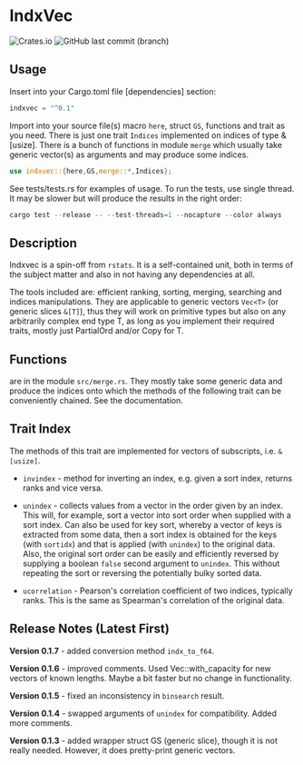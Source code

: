 # IndxVec

![Crates.io](https://img.shields.io/crates/v/indxvec?logo=rust) ![GitHub last commit (branch)](https://img.shields.io/github/last-commit/liborty/indxvec/HEAD?logo=github)  

## Usage

Insert into your Cargo.toml file [dependencies] section:

```rust
indxvec = "^0.1" 
```

Import into your source file(s) macro `here`, struct `GS`, functions and trait as you need. There is just one trait `Indices` implemented on indices of type &[usize]. There is a bunch of functions in module `merge` which usually take generic vector(s) as arguments and may produce some indices.

```rust
use indxvec::{here,GS,merge::*,Indices};
```

See tests/tests.rs for examples of usage. To run the tests, use single thread. It may be slower but will produce the results in the right order:

```rust
cargo test --release -- --test-threads=1 --nocapture --color always
```

## Description

Indxvec is a spin-off from `rstats`. It is a self-contained unit, both in terms of the subject matter and also in not having any dependencies at all.

The tools included are: efficient ranking, sorting, merging, searching and indices manipulations. They are  applicable to generic vectors `Vec<T>` (or generic slices `&[T]`), thus they will work on primitive types but also on any arbitrarily complex end type T, as long as you implement their required traits, mostly just PartialOrd and/or Copy for T.

## Functions

are in the module `src/merge.rs`. They mostly take some generic data and produce the indices onto which the methods of the following trait can be conveniently chained. See the documentation.

## Trait Index

The methods of this trait are implemented for vectors of subscripts, i.e. `&[usize]`.

* `invindex` - method for inverting an index, e.g. given a sort index, returns ranks and vice versa.

* `unindex` - collects values from a vector in the order given by an index. This will, for example, sort a vector into sort order when supplied with a sort index. Can also be used for key sort, whereby a vector of keys is extracted from some data, then a sort index is obtained for the keys (with `sortidx`) and that is applied (with `unindex`) to the original data. Also, the original sort order can be easily and efficiently reversed by supplying a boolean `false` second argument to `unindex`. This without repeating the sort or reversing the potentially bulky sorted data.

* `ucorrelation` - Pearson's correlation coefficient of two indices, typically ranks. This is the same as Spearman's correlation of the original data.

## Release Notes (Latest First)

**Version 0.1.7** - added conversion method `indx_to_f64`.

**Version 0.1.6** - improved comments. Used Vec::with_capacity for new vectors of known lengths. Maybe a bit faster but no change in functionality.

**Version 0.1.5** - fixed an inconsistency in `binsearch` result.

**Version 0.1.4** - swapped arguments of `unindex` for compatibility. Added more comments.

**Version 0.1.3** - added wrapper struct GS (generic slice), though it is not really needed. However, it does pretty-print generic vectors.

